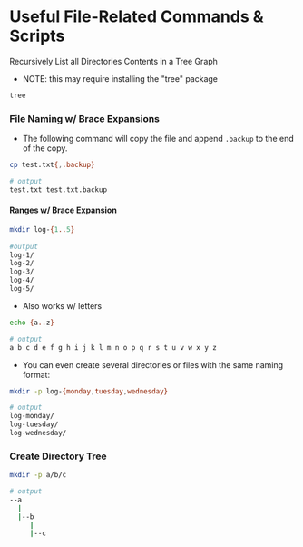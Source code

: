# Useful File-Related Commands & Scripts

Recursively List all Directories Contents in a Tree Graph
- NOTE: this may require installing the "tree" package
```bash
tree
```

### File Naming w/ Brace Expansions
- The following command will copy the file and append ```.backup``` to the end of the copy.
```bash
cp test.txt{,.backup}

# output
test.txt test.txt.backup
```
#### __Ranges w/ Brace Expansion__
```bash
mkdir log-{1..5}
 
#output
log-1/
log-2/
log-3/
log-4/
log-5/
```
- Also works w/ letters
```bash
echo {a..z}

# output
a b c d e f g h i j k l m n o p q r s t u v w x y z
```
- You can even create several directories or files with the same naming format:
```bash
mkdir -p log-{monday,tuesday,wednesday}

# output
log-monday/
log-tuesday/
log-wednesday/
```

### Create Directory Tree
```bash
mkdir -p a/b/c

# output
--a
  |
  |--b
     |
     |--c
```

